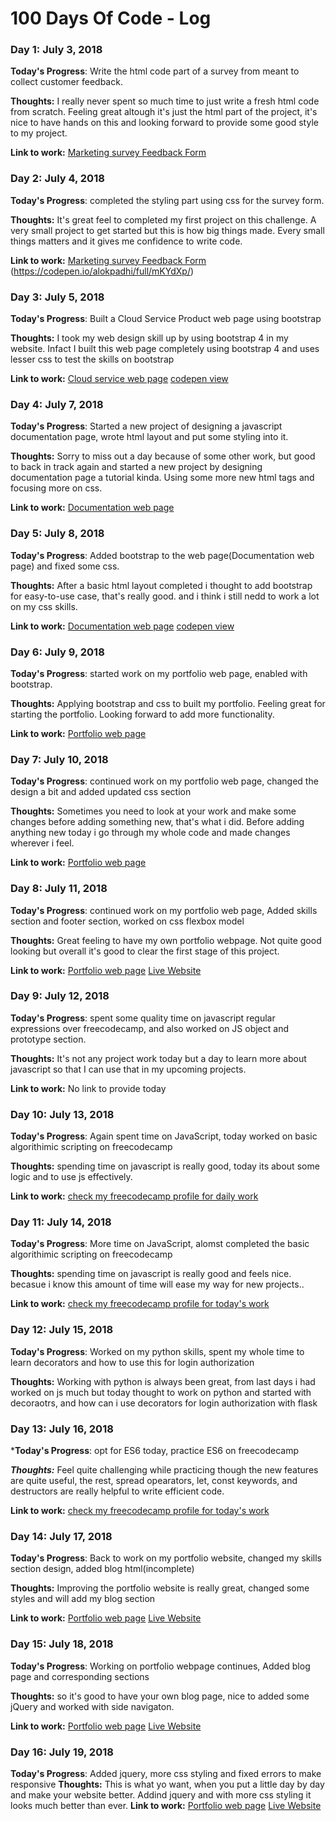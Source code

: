 # 100 Days Of Code - Log

### Day 1: July 3, 2018 

**Today's Progress**: Write the html code part of a survey from meant to collect customer feedback.

**Thoughts:** I really never spent so much time to just write a fresh html code from scratch. Feeling great altough it's just the html part of the project, it's nice to have hands on this and looking forward to provide some good style to my project.

**Link to work:** [Marketing survey Feedback Form](https://github.com/alokpadhi/Marketing-Research-Survey-Form.git)

### Day 2: July 4, 2018

**Today's Progress**: completed the styling part using css for the survey form.

**Thoughts:** It's great feel to completed my first project on this challenge. A very small project to get started but this is how big things made. Every small things matters and it gives me confidence to write code.

**Link to work:** [Marketing survey Feedback Form](https://github.com/alokpadhi/Marketing-Research-Survey-Form.git)
(https://codepen.io/alokpadhi/full/mKYdXp/)

### Day 3: July 5, 2018

**Today's Progress**: Built a Cloud Service Product web page using bootstrap

**Thoughts:** I took my web design skill up by using bootstrap 4 in my website. Infact I built this web page completely using bootstrap 4 and uses lesser css to test the skills on bootstrap

**Link to work:** [Cloud service web page](https://github.com/alokpadhi/Cloud-Service-Product-Webpage.git)
[codepen view](https://codepen.io/alokpadhi/full/XYLWjQ/)


### Day 4: July 7, 2018

**Today's Progress**: Started a new project of designing a javascript documentation page, wrote html layout and put some styling into it.

**Thoughts:** Sorry to miss out a day because of some other work, but good to back in track again and started a new project by designing documentation page a tutorial kinda. Using some more new html tags and focusing more on css. 

**Link to work:** [Documentation web page](https://github.com/alokpadhi/Documentation-Page.git)

### Day 5: July 8, 2018

**Today's Progress**: Added bootstrap to the web page(Documentation web page) and fixed some css.

**Thoughts:** After a basic html layout completed i thought to add bootstrap for easy-to-use case, that's really good. and i think i still nedd to work a lot on my css skills. 

**Link to work:** [Documentation web page](https://github.com/alokpadhi/Documentation-Page.git)
[codepen view](https://codepen.io/alokpadhi/full/mKNoKr/)

### Day 6: July 9, 2018

**Today's Progress**: started work on my portfolio web page, enabled with bootstrap.

**Thoughts:** Applying bootstrap and css to built my portfolio. Feeling great for starting the portfolio. Looking forward to add more functionality. 

**Link to work:** [Portfolio web page](https://github.com/alokpadhi/My-Portfolio.git)

### Day 7: July 10, 2018

**Today's Progress**: continued work on my portfolio web page, changed the design a bit and added updated css section

**Thoughts:** Sometimes you need to look at your work and make some changes before adding something new, that's what i did. Before adding anything new today i go through my whole code and made changes wherever i feel. 

**Link to work:** [Portfolio web page](https://github.com/alokpadhi/My-Portfolio.git)

### Day 8: July 11, 2018

**Today's Progress**: continued work on my portfolio web page, Added skills section and footer section, worked on css flexbox model

**Thoughts:** Great feeling to have my own portfolio webpage. Not quite good looking but overall it's good to clear the first stage of this project. 

**Link to work:** [Portfolio web page](https://github.com/alokpadhi/My-Portfolio.git)
[Live Website](https://alokpadhi.github.io)

### Day 9: July 12, 2018

**Today's Progress**: spent some quality time on javascript regular expressions over freecodecamp, and also worked on JS object and prototype section.

**Thoughts:** It's not any project work today but a day to learn more about javascript so that I can use that in my upcoming projects.

**Link to work:** No link to provide today

### Day 10: July 13, 2018

**Today's Progress**: Again spent time on JavaScript, today worked on basic algorithimic scripting on freecodecamp

**Thoughts:** spending time on javascript is really good, today its about some logic and to use js effectively.

**Link to work:** [check my freecodecamp profile for daily work](https://www.freecodecamp.org/alokpadhi)


### Day 11: July 14, 2018

**Today's Progress**: More time on JavaScript, alomst completed the  basic algorithimic scripting on freecodecamp

**Thoughts:** spending time on javascript is really good and feels nice. becasue i know this amount of time will ease my way for new projects..

**Link to work:** [check my freecodecamp profile for today's work](https://www.freecodecamp.org/alokpadhi)


### Day 12: July 15, 2018

**Today's Progress**: Worked on my python skills, spent my whole time to learn decorators and how to use this for login authorization

**Thoughts:** Working with python is always been great, from last days i had worked on js much but today thought to work on python and started with decoraotrs, and how can i use decorators for login authorization with flask

### Day 13: July 16, 2018

***Today's Progress**: opt for ES6 today, practice ES6 on freecodecamp

***Thoughts:*** Feel quite challenging while practicing though the new features are quite useful, the rest, spread opearators, let, const keywords, and destructors are really helpful to write efficient code.

**Link to work:** [check my freecodecamp profile for today's work](https://www.freecodecamp.org/alokpadhi)

### Day 14: July 17, 2018

**Today's Progress**: Back to work on my portfolio website, changed my skills section design, added blog html(incomplete)

**Thoughts:** Improving the portfolio website is really great, changed some styles and will add my blog section  

**Link to work:** [Portfolio web page](https://github.com/alokpadhi/My-Portfolio.git)
[Live Website](https://alokpadhi.github.io)

### Day 15: July 18, 2018

**Today's Progress**: Working on portfolio webpage continues, Added blog page and corresponding sections

**Thoughts:** so it's good to have your own blog page, nice to added some jQuery and worked with side navigaton.  

**Link to work:** [Portfolio web page](https://github.com/alokpadhi/My-Portfolio.git)
[Live Website](https://alokpadhi.github.io)

### Day 16: July 19, 2018

**Today's Progress**: Added jquery, more css styling and fixed errors to make responsive
**Thoughts:** This is what yo want, when you put a little day by day and make your website better. Addind jquery and with more css styling it looks much better than ever.
**Link to work:** [Portfolio web page](https://github.com/alokpadhi/My-Portfolio.git)
[Live Website](https://alokpadhi.github.io)














